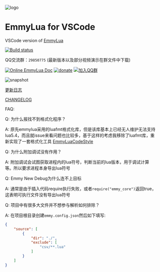 ![logo](/res/logo.png)
# EmmyLua for VSCode

VSCode version of [EmmyLua](https://github.com/EmmyLua/IntelliJ-EmmyLua)

[![Build status](https://ci.appveyor.com/api/projects/status/5psq8f7jjix23mwg?svg=true)](https://ci.appveyor.com/project/EmmyLua/vscode-emmylua)

QQ交流群：`29850775` (最新版本以及部分视频演示在群文件中下载)

[![Online EmmyLua Doc](https://img.shields.io/badge/emmy-doc-46BC99.svg?style=flat-square)](https://emmylua.github.io)
[![donate](https://img.shields.io/badge/donate-emmy-FF69B4.svg?style=flat-square)](https://emmylua.github.io/donate.html)
[![加入QQ群](https://img.shields.io/badge/chat-QQ群-46BC99.svg?style=flat-square)](//shang.qq.com/wpa/qunwpa?idkey=f1acce081c45fbb5670ed5f880f7578df7a8b84caa5d2acec230ac957f0c1716)

![snapshot](/snapshot/overview.gif)

[更新日志](CHANGELOG.md)

[CHANGELOG](CHANGELOG_EN.md)

FAQ:

Q: 为什么报找不到格式化程序？

A: 原先emmylua采用的luafmt格式化库，但是该库基本上已经无人维护无法支持lua5.4，而且就issue来看问题也比较多，基于这样的考虑我移除了luafmt库，重新实现了一套格式化工具
[EmmyLuaCodeStyle](https://marketplace.visualstudio.com/items?itemName=CppCXY.emmylua-codestyle)

Q: 为什么附加调试没有作用？

A: 附加调试会试图获取进程内的lua符号，判断当前的lua版本，用于调试计算等。所以要求进程本身导出lua符号

Q: Emmy New Debug为什么连不上目标

A: 通常是由于插入代码require执行失败，或者`require("emmy_core")`返回true，这表明可执行文件没有导出lua符号

Q: 项目中有很多大文件并不想参与解析如何排除？

A: 在项目根目录创建`emmy.config.json`然后如下填写:
```json
{
    "source": [
        {
            "dir": "./",
            "exclude": [
                "csv/**.lua"
            ]
        }
    ]
}
```
